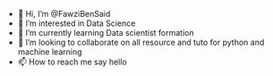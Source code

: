 - 👋 Hi, I’m @FawziBenSaid
- 👀 I’m interested in Data Science
- 🌱 I’m currently learning Data scientist formation
- 💞️ I’m looking to collaborate on all resource and tuto for python and machine learning
- 📫 How to reach me say hello 

<!---
FawziBenSaid/FawziBenSaid is a ✨ special ✨ repository because its `README.md` (this file) appears on your GitHub profile.
You can click the Preview link to take a look at your changes.
--->

